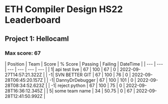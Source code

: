 # ETH Compiler Design HS22 Leaderboard

## Project 1: Hellocaml

### Max score: 67

| Position | Team | Score | % Score | Passing | Failing | DateTime |
| --- | --- | --- | --- | --- | --- |
| 1| api test live | 67 | 100 | 67 | 0 | 2022-09-27T14:57:21.322Z |
| -1| SVN BETTER GIT | 67 | 100 | 76 | 0 | 2022-09-28T06:45:20.157Z |
| -1| DannyDrDebugger | 67 | 100 | 101 | 0 | 2022-09-28T08:34:52.623Z |
| -1| reject python | 67 | 100 | 75 | 0 | 2022-09-28T16:36:12.345Z |
| 5| some team name | 34 | 50.75 | 0 | 67 | 2022-09-28T12:41:50.992Z |


